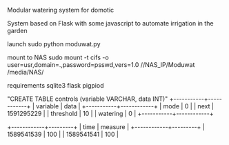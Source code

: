 Modular watering system for domotic

System based on Flask with some javascript to automate irrigation in the garden


launch
sudo python moduwat.py

mount to NAS
sudo mount -t cifs -o user=usr,domain=.,password=psswd,vers=1.0 //NAS_IP/Moduwat /media/NAS/


requirements
sqlite3
flask
pigpiod






"CREATE TABLE controls (variable VARCHAR, data INT)"
+-----------+------------+
| variable  | data       |
+-----------+------------+
| mode      |          0 |
| next      | 1591295229 |
| threshold |         10 |
| watering  |          0 |
+-----------+------------+


+------------+---------+
| time       | measure |
+------------+---------+
| 1589541539 |     100 |
| 1589541541 |     100 |

